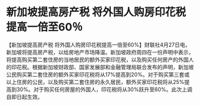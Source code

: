 # 新加坡提高房产税 将外国人购房印花税提高一倍至60％

【新加坡提高房产税
将外国人购房印花税提高一倍至60%】财联社4月27日电，新加坡将提高房产税，以给房地产市场降温。新加坡政府周四在一份声明中表示，将提高购买第二套住房的当地居民的额外买家印花税，以及购买任何房产的外国人的印花税。根据新加坡财政部、国家发展部和金融管理局联合发布的声明，新加坡公民购买第二套住房的额外买家印花税将从17%提高到20%。对于购买第三套或以上住房的公民，以及购买第二套住房的永久居民，额外买家印花税将从25%提高到30%。对于购买任何房屋的外国人，印花税将从30%跃升至60%。此次上调自即日起生效。

